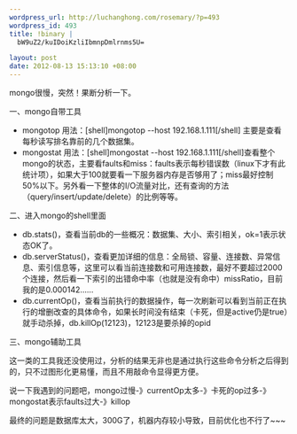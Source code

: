 ```yaml
--- 
wordpress_url: http://luchanghong.com/rosemary/?p=493
wordpress_id: 493
title: !binary |
  bW9uZ2/kuIDoiKzliIbmnpDmlrnms5U=

layout: post
date: 2012-08-13 15:13:10 +08:00
---
```

mongo很慢，突然！果断分析一下。

一、mongo自带工具
<ul>
	<li>mongotop
用法：[shell]mongotop --host 192.168.1.111[/shell] 主要是查看每秒读写排名靠前的几个数据集。</li>
	<li>mongostat
用法：[shell]mongostat --host 192.168.1.111[/shell]查看整个mongo的状态，主要看faults和miss：faults表示每秒错误数（linux下才有此统计项），如果大于100就要看一下服务器内存是否够用了；miss最好控制50%以下。另外看一下整体的I/O流量对比，还有查询的方法（query/insert/update/delete）的比例等等。</li>
</ul>
二、进入mongo的shell里面
<ul>
	<li>db.stats()，查看当前db的一些概况：数据集、大小、索引相关，ok=1表示状态OK了。</li>
	<li>db.serverStatus()，查看更加详细的信息：全局锁、容量、连接数、异常信息、索引信息等，这里可以看当前连接数和可用连接数，最好不要超过2000个连接，然后看一下索引的出错命中率（也就是没有命中）missRatio，目前我的是0.000142……</li>
	<li>db.currentOp()，查看当前执行的数据操作，每一次刷新可以看到当前正在执行的增删改查的具体命令，如果长时间没有结束（卡死，但是active仍是true）就手动杀掉，db.killOp(12123)，12123是要杀掉的opid</li>
</ul>
三、mongo辅助工具

这一类的工具我还没使用过，分析的结果无非也是通过执行这些命令分析之后得到的，只不过图形化更易懂，而且不用敲命令显得更方便。

说一下我遇到的问题吧，mongo过慢-》currentOp太多-》卡死的op过多-》mongostat表示faults过大-》killop

最终的问题是数据库太大，300G了，机器内存较小导致，目前优化也不行了~~~

